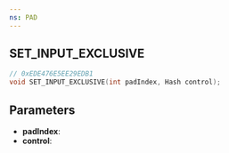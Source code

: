 ```yaml
---
ns: PAD
---
```

## SET_INPUT_EXCLUSIVE

```c
// 0xEDE476E5EE29EDB1
void SET_INPUT_EXCLUSIVE(int padIndex, Hash control);
```

## Parameters
* **padIndex**:
* **control**:
